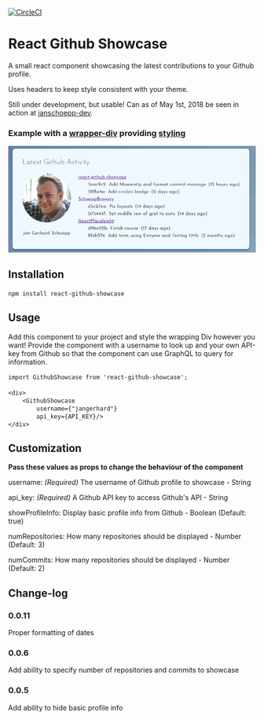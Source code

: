 [![CircleCI](https://circleci.com/gh/jangerhard/react-github-showcase.svg?style=svg)](https://circleci.com/gh/jangerhard/react-github-showcase)

# React Github Showcase

A small react component showcasing the latest contributions to your Github profile.

Uses headers to keep style consistent with your theme.

Still under development, but usable! Can as of May 1st, 2018 be seen in action at [janschoepp-dev](https://janschoepp-dev.netlify.com/projects/).

### Example with a [wrapper-div](https://github.com/jangerhard/PersonalGatsbyWebsite/blob/master/src/components/Common/CardPage.js) providing [styling](https://github.com/jangerhard/PersonalGatsbyWebsite/blob/master/src/components/Common/CardPage.module.css)
![Image of component wrapped in styled div](https://raw.githubusercontent.com/jangerhard/react-github-showcase/master/react-github-showcase.PNG)

## Installation
```
npm install react-github-showcase
```

## Usage

Add this component to your project and style the wrapping Div however you want! Provide the component with a username to look up and your own API-key from Github so that the component can use GraphQL to query for information.

```
import GithubShowcase from 'react-github-showcase';

<div>
    <GithubShowcase
        username={"jangerhard"}
        api_key={API_KEY}/>
</div>
```

## Customization
**Pass these values as props to change the behaviour of the component**

username: *(Required)* The username of Github profile to showcase - String

api_key: *(Required)* A Github API key to access Github's API - String

showProfileInfo: Display basic profile info from Github - Boolean (Default: true)

numRepositories: How many repositories should be displayed - Number (Default: 3)

numCommits: How many repositories should be displayed - Number (Default: 2)

## Change-log

### 0.0.11
Proper formatting of dates

### 0.0.6
Add ability to specify number of repositories and commits to showcase

### 0.0.5
Add ability to hide basic profile info
